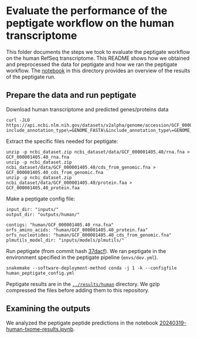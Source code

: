 # Evaluate the performance of the peptigate workflow on the human transcriptome

This folder documents the steps we took to evaluate the peptigate workflow on the human RefSeq transcriptome.
This README shows how we obtained and preprocessed the data for peptigate and how we ran the peptigate workflow.
The [notebook](./20240319-human-txome-results.ipynb) in this directory provides an overview of the results of the peptigate run.

## Prepare the data and run peptigate

Download human transcriptome and predicted genes/proteins data
```
curl -JLO https://api.ncbi.nlm.nih.gov/datasets/v2alpha/genome/accession/GCF_000001405.40/download\?include_annotation_type\=GENOME_FASTA\&include_annotation_type\=GENOME_GFF\&include_annotation_type\=RNA_FASTA\&include_annotation_type\=CDS_FASTA\&include_annotation_type\=PROT_FASTA\&include_annotation_type\=SEQUENCE_REPORT\&hydrated\=FULLY_HYDRATED
```

Extract the specific files needed for peptigate:
```
unzip -p ncbi_dataset.zip ncbi_dataset/data/GCF_000001405.40/rna.fna > GCF_000001405.40_rna.fna
unzip -p ncbi_dataset.zip ncbi_dataset/data/GCF_000001405.40/cds_from_genomic.fna > GCF_000001405.40_cds_from_genomic.fna
unzip -p ncbi_dataset.zip ncbi_dataset/data/GCF_000001405.40/protein.faa > GCF_000001405.40_protein.faa
```

Make a peptigate config file:
```
input_dir: "inputs/"
output_dir: "outputs/human/"

contigs: "human/GCF_000001405.40_rna.fna"
orfs_amino_acids: "human/GCF_000001405.40_protein.faa"
orfs_nucleotides: "human/GCF_000001405.40_cds_from_genomic.fna"
plmutils_model_dir: "inputs/models/plmutils/"
```

Run peptigate (from commit hash [37dacf](https://github.com/Arcadia-Science/peptigate/commit/37dacf77833e1188b831025416d3bde00edfdcc4)).
We ran peptigate in the environment specified in the peptigate pipeline (`envs/dev.yml`).
```
snakemake --software-deployment-method conda -j 1 -k --configfile human_peptigate_config.yml
```

Peptigate results are in the [`../results/human`](../results/human/) directory.
We gzip compressed the files before adding them to this repository.

## Examining the outputs

We analyzed the peptigate peptide predictions in the notebook [20240319-human-txome-results.ipynb](./20240319-human-txome-results.ipynb). 
